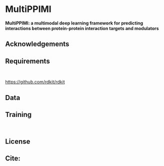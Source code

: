 # MultiPPIMI

**MultiPPIMI: a multimodal deep learning framework for predicting interactions between protein-protein interaction targets and modulators**


## Acknowledgements





## Requirements
```python



```

https://github.com/rdkit/rdkit  






## Data



## Training

```python



```


## License



## Cite:
